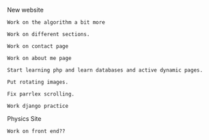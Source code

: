New website

    Work on the algorithm a bit more
    
    Work on different sections. 
    
    Work on contact page
    
    Work on about me page
    
    Start learning php and learn databases and active dynamic pages.
    
    Put rotating images.
    
    Fix parrlex scrolling.
    
    Work django practice
    
Physics Site
    
    Work on front end??
    
    
